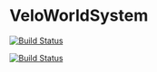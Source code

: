 # VeloWorldSystem

[![Build Status](https://travis-ci.org/joemccann/dillinger.svg?branch=master)](https://travis-ci.org/joemccann/dillinger)

[![Build Status](https://travis-ci.org/joemccann/dillinger.svg?branch=master)](https://travis-ci.org/joemccann/dillinger)
